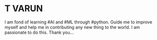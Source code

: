 # T VARUN
  I am fond of learning #AI and #ML through #python.
Guide me to improve myself and help me in contributing any new thing to the world.
I am passionate to do this. Thank you...
